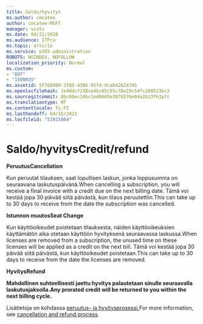 ```yaml
---
title: Saldo/hyvitys
ms.author: cmcatee
author: cmcatee-MSFT
manager: scotv
ms.date: 04/21/2020
ms.audience: ITPro
ms.topic: article
ms.service: o365-administration
ROBOTS: NOINDEX, NOFOLLOW
localization_priority: Normal
ms.custom:
- "897"
- "1500035"
ms.assetid: 5f76890d-3f85-430b-95fd-dcab42624745
ms.openlocfilehash: 1e40dcf238ce4bc05c55c78e29c54fc260523bc2
ms.sourcegitcommit: 8bc60ec34bc1e40685e3976576e04a2623f63a7c
ms.translationtype: MT
ms.contentlocale: fi-FI
ms.lasthandoff: 04/15/2021
ms.locfileid: "51815864"
---
```

# <a name="creditrefund"></a><span data-ttu-id="8edac-102">Saldo/hyvitys</span><span class="sxs-lookup"><span data-stu-id="8edac-102">Credit/refund</span></span>

<span data-ttu-id="8edac-103">**Peruutus**</span><span class="sxs-lookup"><span data-stu-id="8edac-103">**Cancellation**</span></span>
  
<span data-ttu-id="8edac-104">Kun peruutat tilauksen, saat lopullisen laskun, jonka loppusumma on seuraavana laskutuspäivänä.</span><span class="sxs-lookup"><span data-stu-id="8edac-104">When cancelling a subscription, you will receive a final invoice with a credit due on the next billing date.</span></span> <span data-ttu-id="8edac-105">Tämä voi kestää jopa 30 päivää siitä päivästä, kun tilaus peruutettiin.</span><span class="sxs-lookup"><span data-stu-id="8edac-105">This can take up to 30 days to receive from the date the subscription was cancelled.</span></span>
  
<span data-ttu-id="8edac-106">**Istunnon muutos**</span><span class="sxs-lookup"><span data-stu-id="8edac-106">**Seat Change**</span></span>
  
<span data-ttu-id="8edac-107">Kun käyttöoikeudet poistetaan tilauksesta, näiden käyttöoikeuksien käyttämätön aika otetaan käyttöön hyvityksenä seuraavassa laskussa.</span><span class="sxs-lookup"><span data-stu-id="8edac-107">When licenses are removed from a subscription, the unused time on these licenses will be applied as a credit on the next bill.</span></span> <span data-ttu-id="8edac-108">Tämä voi kestää jopa 30 päivää siitä päivästä, kun käyttöoikeudet poistetaan.</span><span class="sxs-lookup"><span data-stu-id="8edac-108">This can take up to 30 days to receive from the date the licenses are removed.</span></span>

<span data-ttu-id="8edac-109">**Hyvitys**</span><span class="sxs-lookup"><span data-stu-id="8edac-109">**Refund**</span></span>

<span data-ttu-id="8edac-110">**Mahdollinen suhteellisesti jaettu hyvitys palautetaan sinulle seuraavalla laskutusjaksolla.**</span><span class="sxs-lookup"><span data-stu-id="8edac-110">**Any prorated credit will be returned to you within the next billing cycle.**</span></span>

<span data-ttu-id="8edac-111">Lisätietoja on kohdassa [peruutus- ja hyvitysprosessi.](https://docs.microsoft.com/microsoft-365/commerce/subscriptions/cancel-your-subscription?view=o365-worldwide)</span><span class="sxs-lookup"><span data-stu-id="8edac-111">For more information, see [cancellation and refund process](https://docs.microsoft.com/microsoft-365/commerce/subscriptions/cancel-your-subscription?view=o365-worldwide).</span></span> 
